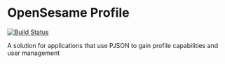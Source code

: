 # OpenSesame Profile
[![Build Status](https://travis-ci.org/EikosPartners/opensesame-profile.svg?branch=master)](https://travis-ci.org/EikosPartners/opensesame-profile)

A solution for applications that use PJSON to gain profile capabilities and user management
